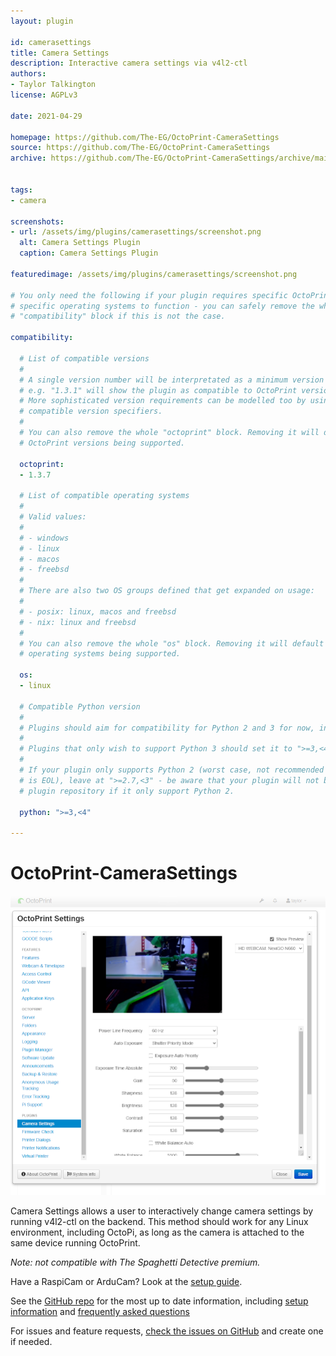 ```yaml
---
layout: plugin

id: camerasettings
title: Camera Settings
description: Interactive camera settings via v4l2-ctl
authors:
- Taylor Talkington
license: AGPLv3

date: 2021-04-29

homepage: https://github.com/The-EG/OctoPrint-CameraSettings
source: https://github.com/The-EG/OctoPrint-CameraSettings
archive: https://github.com/The-EG/OctoPrint-CameraSettings/archive/main.zip


tags:
- camera

screenshots:
- url: /assets/img/plugins/camerasettings/screenshot.png
  alt: Camera Settings Plugin
  caption: Camera Settings Plugin

featuredimage: /assets/img/plugins/camerasettings/screenshot.png

# You only need the following if your plugin requires specific OctoPrint versions or
# specific operating systems to function - you can safely remove the whole
# "compatibility" block if this is not the case.

compatibility:

  # List of compatible versions
  #
  # A single version number will be interpretated as a minimum version requirement,
  # e.g. "1.3.1" will show the plugin as compatible to OctoPrint versions 1.3.1 and up.
  # More sophisticated version requirements can be modelled too by using PEP440
  # compatible version specifiers.
  #
  # You can also remove the whole "octoprint" block. Removing it will default to all
  # OctoPrint versions being supported.

  octoprint:
  - 1.3.7

  # List of compatible operating systems
  #
  # Valid values:
  #
  # - windows
  # - linux
  # - macos
  # - freebsd
  #
  # There are also two OS groups defined that get expanded on usage:
  #
  # - posix: linux, macos and freebsd
  # - nix: linux and freebsd
  #
  # You can also remove the whole "os" block. Removing it will default to all
  # operating systems being supported.

  os:
  - linux

  # Compatible Python version
  #
  # Plugins should aim for compatibility for Python 2 and 3 for now, in which case the value should be ">=2.7,<4".
  #
  # Plugins that only wish to support Python 3 should set it to ">=3,<4".
  #
  # If your plugin only supports Python 2 (worst case, not recommended for newly developed plugins since Python 2
  # is EOL), leave at ">=2.7,<3" - be aware that your plugin will not be allowed to register on the
  # plugin repository if it only support Python 2.

  python: ">=3,<4"

---
```


# OctoPrint-CameraSettings

![screenshot](/assets/img/plugins/camerasettings/screenshot.png)

Camera Settings allows a user to interactively change camera settings by running v4l2-ctl on the backend. This method should work for any Linux environment, including OctoPi, as long as the camera is attached to the same device running OctoPrint.

*Note: not compatible with The Spaghetti Detective premium.*

Have a RaspiCam or ArduCam? Look at the [setup guide](https://github.com/The-EG/OctoPrint-CameraSettings/blob/main/docs/setup.md).

See the [GitHub repo](https://github.com/The-EG/OctoPrint-CameraSettings) for the most up to date information, including [setup information](https://github.com/The-EG/OctoPrint-CameraSettings/blob/main/docs/setup.md) and [frequently asked questions](https://github.com/The-EG/OctoPrint-CameraSettings/blob/main/docs/faq.md)

For issues and feature requests, [check the issues on GitHub](https://github.com/The-EG/OctoPrint-CameraSettings/issues) and create one if needed.

